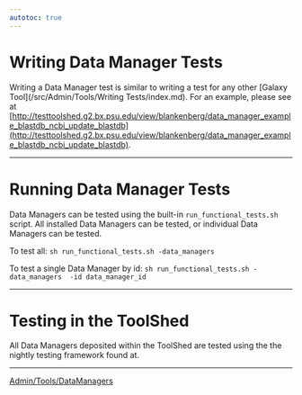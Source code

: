 ```yaml
---
autotoc: true
---
```




# Writing Data Manager Tests

Writing a Data Manager test is similar to writing a test for any other [Galaxy Tool](/src/Admin/Tools/Writing Tests/index.md). For an example, please see at [http://testtoolshed.g2.bx.psu.edu/view/blankenberg/data_manager_example_blastdb_ncbi_update_blastdb](http://testtoolshed.g2.bx.psu.edu/view/blankenberg/data_manager_example_blastdb_ncbi_update_blastdb). 

----
# Running Data Manager Tests

Data Managers can be tested using the built-in `run_functional_tests.sh` script. All installed Data Managers can be tested, or individual Data Managers can be tested.

To test all:
``` sh run_functional_tests.sh -data_managers ```


To test a single Data Manager by id:
``` sh run_functional_tests.sh -data_managers  -id data_manager_id ```


----

# Testing in the ToolShed

All Data Managers deposited within the ToolShed are tested using the the nightly testing framework found at. 

----

[Admin/Tools/DataManagers](/src/Admin/Tools/DataManagers/index.md)
